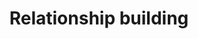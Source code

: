 ---
tag: relationship-building
title: Relationship building
description: >-
  These strategies for relationship building work to make strong relationships
  in all domains. If you want a good relationship. Learn how to increase your
  emotional intelligence for great relationships.
hero:
  label: How to build relationships
  heading: Relationship building skills for all types of relationships
  text_markdown:
page_blocks:
  - _id: posts_relevant
  - _id: block_rich_text
    alignment:
    text_markdown:
---